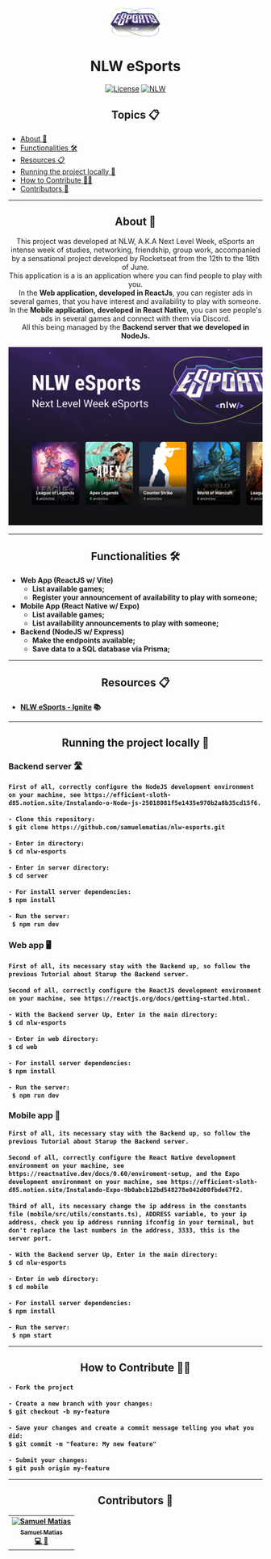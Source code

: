 <p align="center">
      <img src="docs/assets/logo.png" width="100" alt="Logo"/>
</p>

<h1 align="center">NLW eSports</h1>

<div align="center">

[![License](https://img.shields.io/static/v1?label=license&message=MIT&color=8257E6&labelColor=0A1033)](LICENSE)
[![NLW](https://img.shields.io/static/v1?label=NLW&message=eSports&color=8257E6&labelColor=0A1033)](https://www.rocketseat.com.br/)
</div>

<h2 align="center">Topics 📋</h2>

   <p>
   
   - [About 📖](#about-)
   - [Functionalities 🛠️](#functionalities-%EF%B8%8F)
   - [Resources 📋](#resourcese-)
   - [Running the project locally  🔨](#running-the-project-locally-)
   - [How to Contribute 💪🏾](#how-to-contribute-)
   - [Contributors 🚀](#contributors-)

   </p>

---

<h2 align="center">About 📖</h2>

<p align="center">
    This project was developed at NLW, A.K.A Next Level Week, eSports an intense week of studies, networking, friendship, group work, accompanied by a sensational project developed by Rocketseat from the 12th to the 18th of June.<br>
    This application is a is an application where you can find people to play with you.<br> 
    In the <b>Web application, developed in ReactJs</b>, you can register ads in several games, that you have interest and availability to play with someone.<br>
    In the <b>Mobile application, developed in React Native</b>, you can see people's ads in several games and connect with them via Discord. <br>
    All this being managed by the <b>Backend server that we developed in <b>NodeJs</b>.<br>
</p>

   <p align="center">
      <img alt="PayFlow" title="PayFlow" src="docs/assets/cover.png" />
   </p>

---

<h2 align="center">Functionalities 🛠️</h2>

   <p>

- Web App (ReactJS w/ Vite)
    - List available games;
    - Register your announcement of availability to play with someone;
- Mobile App (React Native w/ Expo)
    - List available games;
    - List availability announcements to play with someone;
- Backend (NodeJS w/ Express)
    - Make the endpoints available;
    - Save data to a SQL database via Prisma;
   </p>

---

<h2 align="center">Resources 📋</h2>

- [NLW eSports - Ignite](https://efficient-sloth-d85.notion.site/Ignite-18c1174738e54f1d8e742f794e210cd2) 📚

---

<h2 align="center">Running the project locally  🔨</h2>

<h3>Backend server 🛣</h3>

   ```
   First of all, correctly configure the NodeJS development environment on your machine, see https://efficient-sloth-d85.notion.site/Instalando-o-Node-js-25018081f5e1435e970b2a8b35cd15f6.
   
   - Clone this repository:
   $ git clone https://github.com/samuelematias/nlw-esports.git

   - Enter in directory:
   $ cd nlw-esports

   - Enter in server directory:
   $ cd server

   - For install server dependencies:
   $ npm install

   - Run the server: 
    $ npm run dev

   ```

   <h3>Web app 🖥</h3>

   ```
   First of all, its necessary stay with the Backend up, so follow the previous Tutorial about Starup the Backend server.

   Second of all, correctly configure the ReactJS development environment on your machine, see https://reactjs.org/docs/getting-started.html.

   - With the Backend server Up, Enter in the main directory:
   $ cd nlw-esports

   - Enter in web directory:
   $ cd web

   - For install server dependencies:
   $ npm install

   - Run the server: 
    $ npm run dev
   ```

  <h3>Mobile app 📱</h3>

   ```
   First of all, its necessary stay with the Backend up, so follow the previous Tutorial about Starup the Backend server.

   Second of all, correctly configure the React Native development environment on your machine, see https://reactnative.dev/docs/0.60/enviroment-setup, and the Expo development environment on your machine, see https://efficient-sloth-d85.notion.site/Instalando-Expo-9b0abcb12bd548278e042d00fbde67f2.

   Third of all, its necessary change the ip address in the constants file (mobile/src/utils/constants.ts), ADDRESS variable, to your ip address, check you ip address running ifconfig in your terminal, but don't replace the last numbers in the address, 3333, this is the server port.

   - With the Backend server Up, Enter in the main directory:
   $ cd nlw-esports

   - Enter in web directory:
   $ cd mobile

   - For install server dependencies:
   $ npm install

   - Run the server: 
    $ npm start
   ```

---

<h2 align="center">How to Contribute 💪🏾</h2>

   ```
   - Fork the project 

   - Create a new branch with your changes:
   $ git checkout -b my-feature

   - Save your changes and create a commit message telling you what you did:
   $ git commit -m "feature: My new feature"

   - Submit your changes:
   $ git push origin my-feature
   ```

---

<h2 align="center">Contributors 🚀</h2>

<!-- prettier-ignore -->
<table>
  <tr>
    <td align="center"><a href="https://twitter.com/samuelematias"><img src="https://avatars.githubusercontent.com/u/5155386?v=4" width="100px;" alt="Samuel Matias"/><br /><sub><b>Samuel Matias</b></sub></a><br /><a href="https://www.linkedin.com/in/samuelematias/"title="Code">💻</a><a href="https://linktr.ee/samuelematias"title="Design"> 🎨</a></td></td>
</table>

